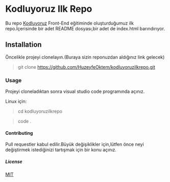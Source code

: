 # Kodluyoruz Ilk Repo

Bu repo [Kodluyoruz](https://www.kodluyoruz.org/) Front-End eğitiminde oluşturduğumuz ilk repo.İçerisinde bir adet README dosyası,bir adet de index.html barındırıyor.


## Installation

Öncelikle projeyi clonelayın.(Buraya sizin reponuzdan aldığınız link gelecek)

> git clone https://github.com/HuzeyfeOktem/kodluyoruzilkrepo.git

### Usage

Projeyi cloneladıktan sonra visual studio code programında açınız.

Linux için:

> cd kodluyoruzilkrepo

> code . 

#### Contributing

Pull requestler kabul edilir.Büyük değişiklikler için,lütfen önce neyi değiştirmek istediğinizi tartışmak için bir konu açınız.

##### License

[MIT](https://choosealicense.com/licenses/mit/)
